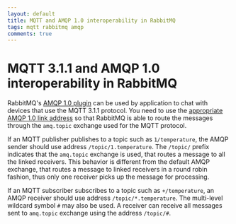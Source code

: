 ```yaml
---
layout: default
title: MQTT and AMQP 1.0 interoperability in RabbitMQ
tags: mqtt rabbitmq amqp
comments: true
---
```

# MQTT 3.1.1 and AMQP 1.0 interoperability in RabbitMQ

RabbitMQ's [AMQP 1.0 plugin](https://github.com/rabbitmq/rabbitmq-amqp1.0) can be used by application to chat with devices that use the MQTT 3.1.1 protocol. You need to use the [appropriate AMQP 1.0 link address](https://github.com/rabbitmq/rabbitmq-amqp1.0#routing-and-addressing) so that RabbitMQ is able to route the messages through the `amq.topic` exchange used for the MQTT protocol.

If an MQTT publisher publishes to a topic such as `1/temperature`, the AMQP sender should use address `/topic/1.temperature`. The `/topic/` prefix indicates that the `amq.topic` exchange is used, that routes a message to all the linked receivers. This behavior is different from the default AMQP exchange, that routes a message to linked receivers in a round robin fashion, thus only one receiver picks up the message for processing.

If an MQTT subscriber subscribes to a topic such as `+/temperature`, an AMQP receiver should use address `/topic/*.temperature`. The multi-level wildcard symbol `#` may also be used. A receiver can receive all messages sent to  `amq.topic` exchange using the address `/topic/#`.
